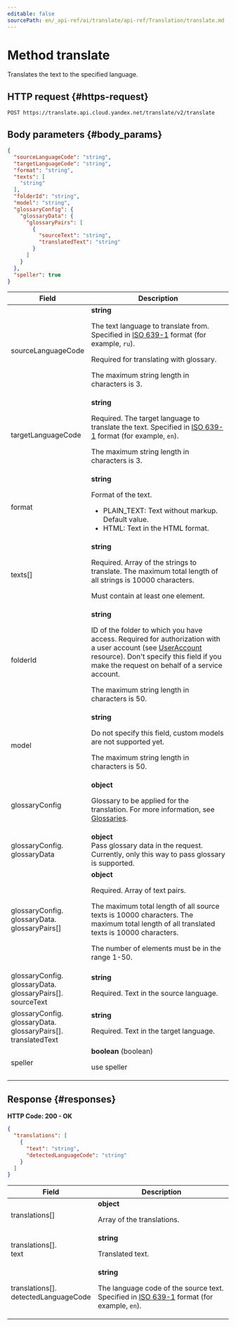 ```yaml
---
editable: false
sourcePath: en/_api-ref/ai/translate/api-ref/Translation/translate.md
---
```


# Method translate
Translates the text to the specified language.
 

 
## HTTP request {#https-request}
```
POST https://translate.api.cloud.yandex.net/translate/v2/translate
```
 
## Body parameters {#body_params}
 
```json 
{
  "sourceLanguageCode": "string",
  "targetLanguageCode": "string",
  "format": "string",
  "texts": [
    "string"
  ],
  "folderId": "string",
  "model": "string",
  "glossaryConfig": {
    "glossaryData": {
      "glossaryPairs": [
        {
          "sourceText": "string",
          "translatedText": "string"
        }
      ]
    }
  },
  "speller": true
}
```

 
Field | Description
--- | ---
sourceLanguageCode | **string**<br><p>The text language to translate from. Specified in <a href="https://en.wikipedia.org/wiki/ISO_639-1">ISO 639-1</a> format (for example, ``ru``).</p> <p>Required for translating with glossary.</p> <p>The maximum string length in characters is 3.</p> 
targetLanguageCode | **string**<br><p>Required. The target language to translate the text. Specified in <a href="https://en.wikipedia.org/wiki/ISO_639-1">ISO 639-1</a> format (for example, ``en``).</p> <p>The maximum string length in characters is 3.</p> 
format | **string**<br><p>Format of the text.</p> <ul> <li>PLAIN_TEXT: Text without markup. Default value.</li> <li>HTML: Text in the HTML format.</li> </ul> 
texts[] | **string**<br><p>Required. Array of the strings to translate. The maximum total length of all strings is 10000 characters.</p> <p>Must contain at least one element.</p> 
folderId | **string**<br><p>ID of the folder to which you have access. Required for authorization with a user account (see <a href="/docs/iam/api-ref/UserAccount#representation">UserAccount</a> resource). Don't specify this field if you make the request on behalf of a service account.</p> <p>The maximum string length in characters is 50.</p> 
model | **string**<br><p>Do not specify this field, custom models are not supported yet.</p> <p>The maximum string length in characters is 50.</p> 
glossaryConfig | **object**<br><p>Glossary to be applied for the translation. For more information, see <a href="/docs/translate/concepts/glossary">Glossaries</a>.</p> 
glossaryConfig.<br>glossaryData | **object**<br>Pass glossary data in the request. Currently, only this way to pass glossary is supported.<br>
glossaryConfig.<br>glossaryData.<br>glossaryPairs[] | **object**<br><p>Required. Array of text pairs.</p> <p>The maximum total length of all source texts is 10000 characters. The maximum total length of all translated texts is 10000 characters.</p> <p>The number of elements must be in the range 1-50.</p> 
glossaryConfig.<br>glossaryData.<br>glossaryPairs[].<br>sourceText | **string**<br><p>Required. Text in the source language.</p> 
glossaryConfig.<br>glossaryData.<br>glossaryPairs[].<br>translatedText | **string**<br><p>Required. Text in the target language.</p> 
speller | **boolean** (boolean)<br><p>use speller</p> 
 
## Response {#responses}
**HTTP Code: 200 - OK**

```json 
{
  "translations": [
    {
      "text": "string",
      "detectedLanguageCode": "string"
    }
  ]
}
```

 
Field | Description
--- | ---
translations[] | **object**<br><p>Array of the translations.</p> 
translations[].<br>text | **string**<br><p>Translated text.</p> 
translations[].<br>detectedLanguageCode | **string**<br><p>The language code of the source text. Specified in <a href="https://en.wikipedia.org/wiki/ISO_639-1">ISO 639-1</a> format (for example, ``en``).</p> 